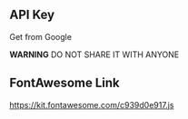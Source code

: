 ## API Key
Get from Google

**WARNING**
DO NOT SHARE IT WITH ANYONE

## FontAwesome Link

https://kit.fontawesome.com/c939d0e917.js

